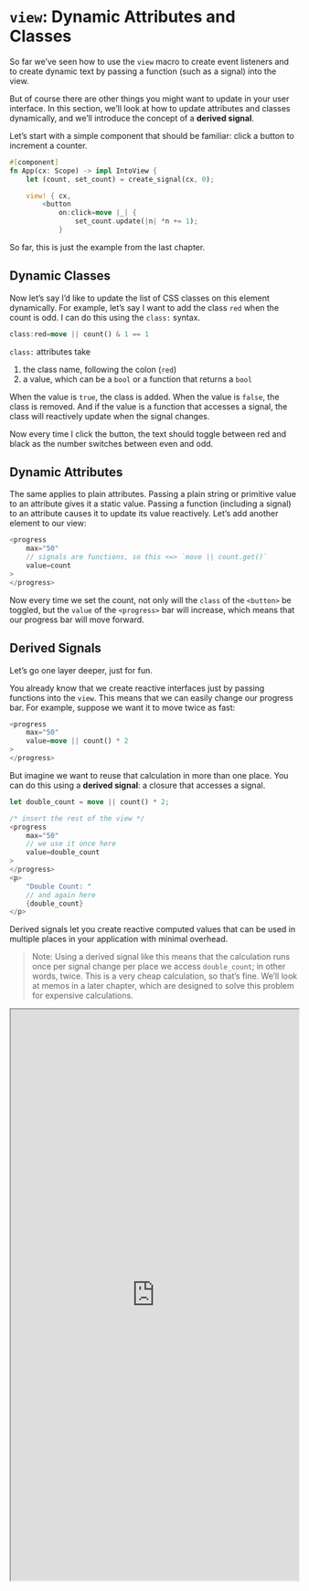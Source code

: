 # `view`: Dynamic Attributes and Classes

So far we’ve seen how to use the `view` macro to create event listeners and to 
create dynamic text by passing a function (such as a signal) into the view.

But of course there are other things you might want to update in your user interface.
In this section, we’ll look at how to update attributes and classes dynamically, 
and we’ll introduce the concept of a **derived signal**.

Let’s start with a simple component that should be familiar: click a button to 
increment a counter.

```rust
#[component]
fn App(cx: Scope) -> impl IntoView {
    let (count, set_count) = create_signal(cx, 0);

    view! { cx,
        <button
            on:click=move |_| {
                set_count.update(|n| *n += 1);
            }
```

So far, this is just the example from the last chapter.

## Dynamic Classes

Now let’s say I’d like to update the list of CSS classes on this element dynamically.
For example, let’s say I want to add the class `red` when the count is odd. I can
do this using the `class:` syntax. 
```rust
class:red=move || count() & 1 == 1
```
`class:` attributes take
1. the class name, following the colon (`red`)
2. a value, which can be a `bool` or a function that returns a `bool`

When the value is `true`, the class is added. When the value is `false`, the class
is removed. And if the value is a function that accesses a signal, the class will 
reactively update when the signal changes.

Now every time I click the button, the text should toggle between red and black as 
the number switches between even and odd.

## Dynamic Attributes

The same applies to plain attributes. Passing a plain string or primitive value to
an attribute gives it a static value. Passing a function (including a signal) to
an attribute causes it to update its value reactively. Let’s add another element 
to our view:
```rust
<progress
    max="50"
    // signals are functions, so this <=> `move || count.get()`
    value=count
>
</progress>
```

Now every time we set the count, not only will the `class` of the `<button>` be 
toggled, but the `value` of the `<progress>` bar will increase, which means that 
our progress bar will move forward.

## Derived Signals 

Let’s go one layer deeper, just for fun.

You already know that we create reactive interfaces just by passing functions into 
the `view`. This means that we can easily change our progress bar. For example,
suppose we want it to move twice as fast:
```rust
<progress
    max="50"
    value=move || count() * 2
>
</progress>
```

But imagine we want to reuse that calculation in more than one place. You can do this
using a **derived signal**: a closure that accesses a signal.
```rust
let double_count = move || count() * 2;

/* insert the rest of the view */ 
<progress
    max="50"
    // we use it once here
    value=double_count
>
</progress>
<p>
    "Double Count: " 
    // and again here
    {double_count}
</p>
```

Derived signals let you create reactive computed values that can be used in multiple 
places in your application with minimal overhead.

> Note: Using a derived signal like this means that the calculation runs once per 
signal change per place we access `double_count`; in other words, twice. This is a
very cheap calculation, so that’s fine. We’ll look at memos in a later chapter, which 
are designed to solve this problem for expensive calculations.

<iframe src="https://codesandbox.io/p/sandbox/2-dynamic-attribute-pqyvzl?file=%2Fsrc%2Fmain.rs&selection=%5B%7B%22endColumn%22%3A1%2C%22endLineNumber%22%3A2%2C%22startColumn%22%3A1%2C%22startLineNumber%22%3A2%7D%5D" width="100%" height="1000px"></iframe>
